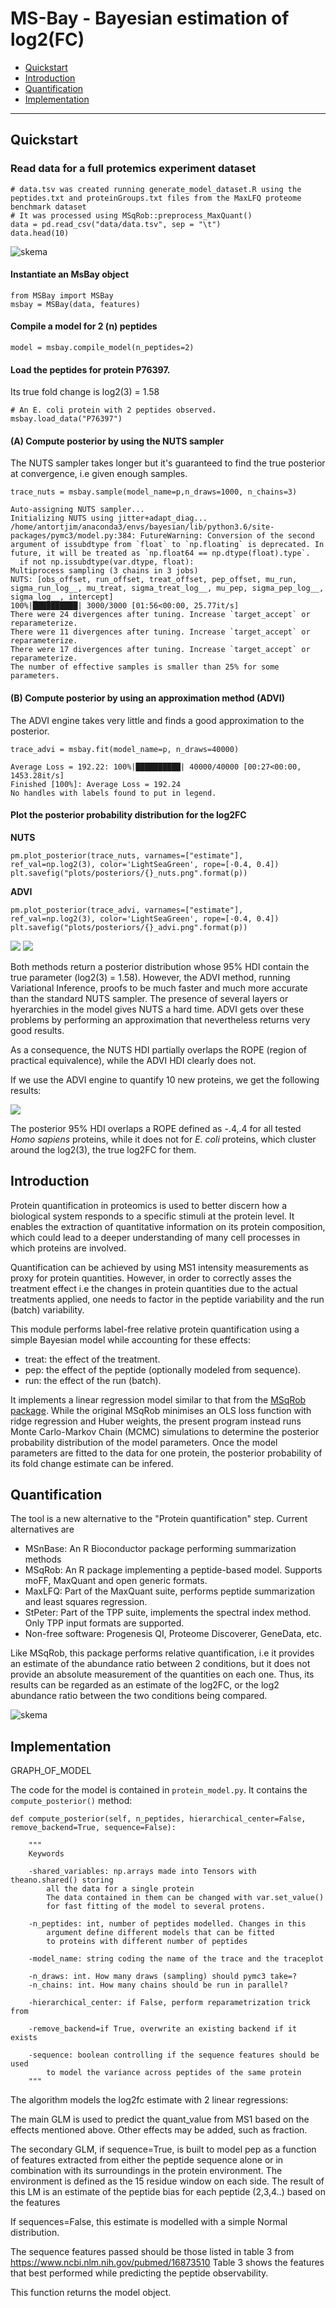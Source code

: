 MS-Bay - Bayesian estimation of log2(FC)
============================================


 * [Quickstart](#quickstart)
 * [Introduction](#introduction)
 * [Quantification](#quantification)
 * [Implementation](#implementation)

---


## Quickstart



###  Read data for a full protemics experiment dataset

```
# data.tsv was created running generate_model_dataset.R using the peptides.txt and proteinGroups.txt files from the MaxLFQ proteome benchmark dataset
# It was processed using MSqRob::preprocess_MaxQuant()
data = pd.read_csv("data/data.tsv", sep = "\t")
data.head(10)
```
![skema](figures/MS1_intensities.png)


#### Instantiate an MsBay object
```
from MSBay import MSBay
msbay = MSBay(data, features)
```

#### Compile a model for 2 (n) peptides
```
model = msbay.compile_model(n_peptides=2)
```

#### Load the peptides for protein P76397.

Its true fold change is log2(3) = 1.58
```
# An E. coli protein with 2 peptides observed.
msbay.load_data("P76397")
```

#### (A) Compute posterior by using the NUTS sampler

The NUTS sampler takes longer but it's guaranteed to find the true posterior at convergence, i.e given enough samples.
```
trace_nuts = msbay.sample(model_name=p,n_draws=1000, n_chains=3)
```
```
Auto-assigning NUTS sampler...
Initializing NUTS using jitter+adapt_diag...
/home/antortjim/anaconda3/envs/bayesian/lib/python3.6/site-packages/pymc3/model.py:384: FutureWarning: Conversion of the second argument of issubdtype from `float` to `np.floating` is deprecated. In future, it will be treated as `np.float64 == np.dtype(float).type`.
  if not np.issubdtype(var.dtype, float):
Multiprocess sampling (3 chains in 3 jobs)
NUTS: [obs_offset, run_offset, treat_offset, pep_offset, mu_run, sigma_run_log__, mu_treat, sigma_treat_log__, mu_pep, sigma_pep_log__, sigma_log__, intercept]
100%|██████████| 3000/3000 [01:56<00:00, 25.77it/s]
There were 24 divergences after tuning. Increase `target_accept` or reparameterize.
There were 11 divergences after tuning. Increase `target_accept` or reparameterize.
There were 17 divergences after tuning. Increase `target_accept` or reparameterize.
The number of effective samples is smaller than 25% for some parameters.
```


#### (B) Compute posterior by using an approximation method (ADVI)

The ADVI engine takes very little and finds a good approximation to the posterior.
```
trace_advi = msbay.fit(model_name=p, n_draws=40000)
```

```
Average Loss = 192.22: 100%|██████████| 40000/40000 [00:27<00:00, 1453.28it/s]
Finished [100%]: Average Loss = 192.24
No handles with labels found to put in legend.
```

#### Plot the posterior probability distribution for the log2FC

**NUTS**
```
pm.plot_posterior(trace_nuts, varnames=["estimate"], ref_val=np.log2(3), color='LightSeaGreen', rope=[-0.4, 0.4])
plt.savefig("plots/posteriors/{}_nuts.png".format(p))
```

**ADVI**
```
pm.plot_posterior(trace_advi, varnames=["estimate"], ref_val=np.log2(3), color='LightSeaGreen', rope=[-0.4, 0.4])
plt.savefig("plots/posteriors/{}_advi.png".format(p))
``` 
![](plots/posteriors/P76397_nuts.png)
![](plots/posteriors/P76397_advi.png)


Both methods return a posterior distribution whose 95% HDI contain the true parameter (log2(3) = 1.58). However, the ADVI method, running Variational Inference, proofs to be much faster and much more accurate than the standard NUTS sampler. The presence of several layers or hyerarchies in the model gives NUTS a hard time. ADVI gets over these problems by performing an approximation that nevertheless returns very good results.

As a consequence, the NUTS HDI partially overlaps the ROPE (region of practical equivalence), while the ADVI HDI clearly does not.

If we use the ADVI engine to quantify 10 new proteins, we get the following results:

![](plots/performance.png)

The posterior  95% HDI overlaps a ROPE defined as -.4,.4 for all tested *Homo sapiens* proteins, while it does not for *E. coli* proteins, which cluster around the log2(3), the true log2FC for them.

## Introduction  

Protein quantification in proteomics is used to better discern how a biological system responds to a specific stimuli at the protein level. It enables the extraction of quantitative information on its protein composition, which could lead to a deeper understanding of many cell processes in which proteins are involved.


Quantification can be achieved by using MS1 intensity measurements as proxy for protein quantities. However, in order to correctly asses the treatment effect i.e the changes in protein quantities due to the actual treatments applied, one needs to factor in the peptide variability and the run (batch) variability.

This module performs label-free relative protein quantification using a simple Bayesian model while accounting for these effects:

  * treat: the effect of the treatment.
  * pep: the effect of the peptide (optionally modeled from sequence).
  * run: the effect of the run (batch).


It implements a linear regression model similar to that from the [MSqRob package](https://github.com/statOmics/MSqRob). While the original MSqRob minimises an OLS loss function with ridge regression and Huber weights, the present program instead runs Monte Carlo-Markov Chain (MCMC) simulations to determine the posterior probability distribution of the model parameters. Once the model parameters are fitted to the data for one protein, the posterior probability of its fold change estimate can be infered.

## Quantification

The tool is a new alternative to the "Protein quantification" step. Current alternatives are 

* MSnBase: An R Bioconductor package performing summarization methods
* MSqRob: An R package implementing a peptide-based model. Supports moFF, MaxQuant and open generic formats.
* MaxLFQ: Part of the MaxQuant suite, performs peptide summarization and least squares regression.
* StPeter: Part of the TPP suite, implements the spectral index method. Only TPP input formats are supported.
* Non-free software: Progenesis QI, Proteome Discoverer, GeneData, etc.

Like MSqRob, this package performs relative quantification, i.e it provides an estimate of the abundance ratio between 2 conditions, but it does not provide an absolute measurement of the quantities on each one. Thus, its results can be regarded as an estimate of the log2FC, or the log2 abundance ratio between the two conditions being compared.

![skema](figures/proteomics_skema.png)


## Implementation


GRAPH_OF_MODEL



The code for the model is contained in `protein_model.py`. It contains the `compute_posterior()` method:

```
def compute_posterior(self, n_peptides, hierarchical_center=False, remove_backend=True, sequence=False):

    """
    Keywords
    
    -shared_variables: np.arrays made into Tensors with theano.shared() storing
        all the data for a single protein
        The data contained in them can be changed with var.set_value()
        for fast fitting of the model to several protens.

    -n_peptides: int, number of peptides modelled. Changes in this
        argument define different models that can be fitted
        to proteins with different number of peptides

    -model_name: string coding the name of the trace and the traceplot

    -n_draws: int. How many draws (sampling) should pymc3 take=?
    -n_chains: int. How many chains should be run in parallel?

    -hierarchical_center: if False, perform reparametrization trick from
    
    -remove_backend=if True, overwrite an existing backend if it exists
    
    -sequence: boolean controlling if the sequence features should be used
        to model the variance across peptides of the same protein
    """
```

The algorithm models the log2fc estimate with 2 linear regressions:

The main GLM is used to predict the quant_value from MS1 based on the effects mentioned above. Other effects may be added, such as fraction.

The secondary GLM, if sequence=True, is built to model pep as a
function of features extracted from either the peptide sequence alone or in combination
with its surroundings in the protein environment.
The environment is defined as the 15 residue window on each side.
The result of this LM is an estimate of the peptide bias for each peptide (2,3,4..)
based on the features

If sequences=False, this estimate is modelled with a simple Normal distribution.

The sequence features passed should be those listed in table 3 from https://www.ncbi.nlm.nih.gov/pubmed/16873510
Table 3 shows the features that best performed while predicting the peptide observability.

This function returns the model object.
